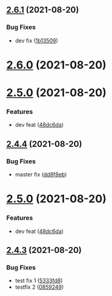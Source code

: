 ## [2.6.1](https://github.com/BanJoeH/PANTRI/compare/2.6.0...2.6.1) (2021-08-20)


### Bug Fixes

* dev fix ([1b13509](https://github.com/BanJoeH/PANTRI/commit/1b135098a6686d29e19f4b3a69db8df50f7c092f))



# [2.6.0](https://github.com/BanJoeH/PANTRI/compare/2.4.4...2.6.0) (2021-08-20)



# [2.5.0](https://github.com/BanJoeH/PANTRI/compare/2.4.3...2.5.0) (2021-08-20)


### Features

* dev feat ([48dc6da](https://github.com/BanJoeH/PANTRI/commit/48dc6dad65baeb1f813dcc67b3c0835b3205891d))



## [2.4.4](https://github.com/BanJoeH/PANTRI/compare/2.5.0...2.4.4) (2021-08-20)


### Bug Fixes

* master fix ([dd8f8eb](https://github.com/BanJoeH/PANTRI/commit/dd8f8eb16d0a0e2b08d7763c07cbde80004e9944))



# [2.5.0](https://github.com/BanJoeH/PANTRI/compare/2.4.3...2.5.0) (2021-08-20)


### Features

* dev feat ([48dc6da](https://github.com/BanJoeH/PANTRI/commit/48dc6dad65baeb1f813dcc67b3c0835b3205891d))



## [2.4.3](https://github.com/BanJoeH/PANTRI/compare/2.4.2...2.4.3) (2021-08-20)


### Bug Fixes

* test fix 1 ([5333fd8](https://github.com/BanJoeH/PANTRI/commit/5333fd87060612acb23f089aabf5073a770f264a))
* testfix 2 ([0859249](https://github.com/BanJoeH/PANTRI/commit/085924983b695aaaf5eb3d77c6163633bb843c4c))



